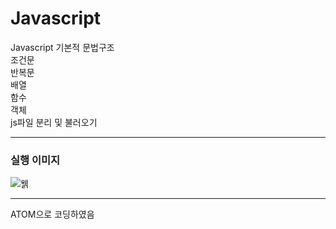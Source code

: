 # Javascript

Javascript 기본적 문법구조   
조건문   
반복문   
배열   
함수   
객체   
js파일 분리 및 불러오기

----------------------
### 실행 이미지

![웱](https://raw.githubusercontent.com/junhyuk0801/WebStudy/master/Javascript/runcapture.JPG) 

----------------------

ATOM으로 코딩하였음
